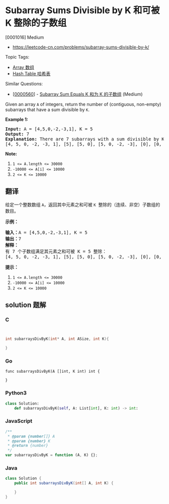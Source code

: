 # Subarray Sums Divisible by K 和可被 K 整除的子数组

[0001016] Medium

- https://leetcode-cn.com/problems/subarray-sums-divisible-by-k/

Topic Tags:

- [Array 数组](https://leetcode-cn.com/tag/array/)
- [Hash Table 哈希表](https://leetcode-cn.com/tag/hash-table/)

Similar Questions:

- [[0000560](https://leetcode-cn.com/problems/subarray-sum-equals-k/)] - [Subarray Sum Equals K 和为 K 的子数组](./0000560.subarray-sum-equals-k.md) (Medium)

Given an array `A` of integers, return the number of (contiguous, non-empty) subarrays that have a sum divisible by `K`.

**Example 1:**

<pre><strong>Input: </strong>A = <span id="example-input-1-1">[4,5,0,-2,-3,1]</span>, K = <span id="example-input-1-2">5</span>
<strong>Output: </strong><span id="example-output-1">7</span>
<strong>Explanation: </strong>There are 7 subarrays with a sum divisible by K = 5:
[4, 5, 0, -2, -3, 1], [5], [5, 0], [5, 0, -2, -3], [0], [0, -2, -3], [-2, -3]
</pre>

**Note:**

1.  `1 <= A.length <= 30000`
2.  `-10000 <= A[i] <= 10000`
3.  `2 <= K <= 10000`

## 翻译

给定一个整数数组 `A`，返回其中元素之和可被 `K`  整除的（连续、非空）子数组的数目。

**示例：**

<pre><strong>输入：</strong>A = [4,5,0,-2,-3,1], K = 5
<strong>输出：</strong>7
<strong>解释：
</strong>有 7 个子数组满足其元素之和可被 K = 5 整除：
[4, 5, 0, -2, -3, 1], [5], [5, 0], [5, 0, -2, -3], [0], [0, -2, -3], [-2, -3]
</pre>

**提示：**

1.  `1 <= A.length <= 30000`
2.  `-10000 <= A[i] <= 10000`
3.  `2 <= K <= 10000`

## solution 题解

### C

```c


int subarraysDivByK(int* A, int ASize, int K){

}


```

### Go

```golang
func subarraysDivByK(A []int, K int) int {

}
```

### Python3

```python
class Solution:
    def subarraysDivByK(self, A: List[int], K: int) -> int:

```

### JavaScript

```javascript
/**
 * @param {number[]} A
 * @param {number} K
 * @return {number}
 */
var subarraysDivByK = function (A, K) {};
```

### Java

```java
class Solution {
    public int subarraysDivByK(int[] A, int K) {

    }
}
```
